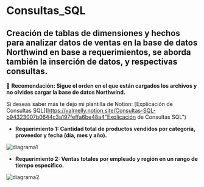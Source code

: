 # Consultas_SQL
Creación de tablas de dimensiones y hechos para analizar datos de ventas en la base de datos Northwind en base a requerimientos, se aborda también la inserción de datos, y respectivas consultas. 
------------

:small_red_triangle_down: **Recomendación: Sigue el orden en el que están cargados los archivos y no olvides cargar la base de datos Northwind.**

Si deseas saber más te dejo mi plantilla de Notion: [Explicación de Consultas SQL](https://valmelly.notion.site/Consultas-SQL-b94323007b0644c3a197feffa6be48a4"Explicación de Consultas SQL")



- **Requerimiento 1: Cantidad total de productos vendidos por categoría, proveedor y fecha (día, mes y año).**

![diagrama1](https://user-images.githubusercontent.com/78774022/233868413-693b3ea7-5bfa-450f-93da-cfd386926cdb.PNG)

- **Requerimiento 2: Ventas totales por empleado y región en un rango de tiempo específico.**


![diagrama2](https://user-images.githubusercontent.com/78774022/233868427-f338edd1-44ee-442a-b738-b9d3ea5493b8.PNG)
